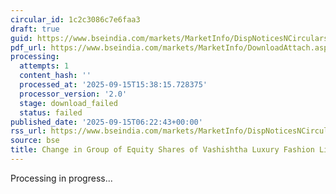 ```yaml
---
circular_id: 1c2c3086c7e6faa3
draft: true
guid: https://www.bseindia.com/markets/MarketInfo/DispNoticesNCirculars.aspx?Noticeid={D7400700-3191-4EDC-B16F-9664BDEE21E0}&noticeno=20250915-2&dt=09/15/2025&icount=2&totcount=66&flag=0
pdf_url: https://www.bseindia.com/markets/MarketInfo/DownloadAttach.aspx?id=20250915-2&attachedId=
processing:
  attempts: 1
  content_hash: ''
  processed_at: '2025-09-15T15:38:15.728375'
  processor_version: '2.0'
  stage: download_failed
  status: failed
published_date: '2025-09-15T06:22:43+00:00'
rss_url: https://www.bseindia.com/markets/MarketInfo/DispNoticesNCirculars.aspx?Noticeid={D7400700-3191-4EDC-B16F-9664BDEE21E0}&noticeno=20250915-2&dt=09/15/2025&icount=2&totcount=66&flag=0
source: bse
title: Change in Group of Equity Shares of Vashishtha Luxury Fashion Limited
---
```


Processing in progress...
